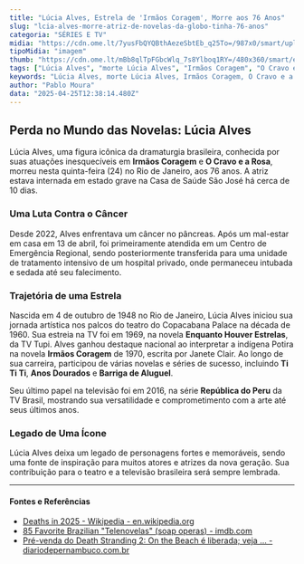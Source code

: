 ```yaml
---
title: "Lúcia Alves, Estrela de 'Irmãos Coragem', Morre aos 76 Anos"
slug: "lcia-alves-morre-atriz-de-novelas-da-globo-tinha-76-anos"
categoria: "SÉRIES E TV"
midia: "https://cdn.ome.lt/7yusFbQYQBthAezeSbtEb_q25To=/987x0/smart/uploads/conteudo/fotos/Design_sem_nome_-_2025-04-24T201029.802.png"
tipoMidia: "imagem"
thumb: "https://cdn.ome.lt/mBb8qlTpFGbcWlq_7s8Ylboq1RY=/480x360/smart/extras/conteudos/Design_sem_nome_-_2025-04-24T201029.802.png"
tags: ["Lúcia Alves", "morte Lúcia Alves", "Irmãos Coragem", "O Cravo e a Rosa", "atriz Globo", "câncer no pâncreas"]
keywords: "Lúcia Alves, morte Lúcia Alves, Irmãos Coragem, O Cravo e a Rosa, atriz Globo, câncer no pâncreas"
author: "Pablo Moura"
data: "2025-04-25T12:38:14.480Z"
---
```


## Perda no Mundo das Novelas: Lúcia Alves

Lúcia Alves, uma figura icônica da dramaturgia brasileira, conhecida por suas atuações inesquecíveis em **Irmãos Coragem** e **O Cravo e a Rosa**, morreu nesta quinta-feira (24) no Rio de Janeiro, aos 76 anos. A atriz estava internada em estado grave na Casa de Saúde São José há cerca de 10 dias.

### Uma Luta Contra o Câncer

Desde 2022, Alves enfrentava um câncer no pâncreas. Após um mal-estar em casa em 13 de abril, foi primeiramente atendida em um Centro de Emergência Regional, sendo posteriormente transferida para uma unidade de tratamento intensivo de um hospital privado, onde permaneceu intubada e sedada até seu falecimento.

### Trajetória de uma Estrela

Nascida em 4 de outubro de 1948 no Rio de Janeiro, Lúcia Alves iniciou sua jornada artística nos palcos do teatro do Copacabana Palace na década de 1960. Sua estreia na TV foi em 1969, na novela **Enquanto Houver Estrelas**, da TV Tupi. Alves ganhou destaque nacional ao interpretar a indígena Potira na novela **Irmãos Coragem** de 1970, escrita por Janete Clair. Ao longo de sua carreira, participou de várias novelas e séries de sucesso, incluindo **Ti Ti Ti**, **Anos Dourados** e **Barriga de Aluguel**.

Seu último papel na televisão foi em 2016, na série **República do Peru** da TV Brasil, mostrando sua versatilidade e comprometimento com a arte até seus últimos anos.

### Legado de Uma Ícone

Lúcia Alves deixa um legado de personagens fortes e memoráveis, sendo uma fonte de inspiração para muitos atores e atrizes da nova geração. Sua contribuição para o teatro e a televisão brasileira será sempre lembrada.

---

#### Fontes e Referências

- [Deaths in 2025 - Wikipedia - en.wikipedia.org](https://en.wikipedia.org/wiki/Deaths_in_2025)
- [85 Favorite Brazilian "Telenovelas" (soap operas) - imdb.com](https://www.imdb.com/list/ls054161082/)
- [Pré-venda do Death Stranding 2: On the Beach é liberada; veja ... - diariodepernambuco.com.br](https://www.diariodepernambuco.com.br/noticia/viver/2025/03/pre-venda-do-death-stranding-2-on-the-beach-e-liberada-veja-precos.html)